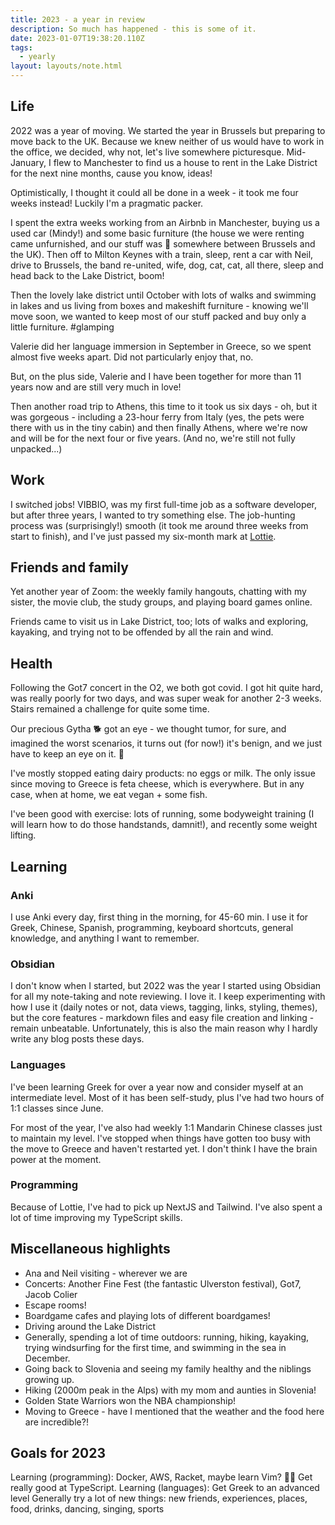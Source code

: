 ```yaml
---
title: 2023 - a year in review
description: So much has happened - this is some of it.
date: 2023-01-07T19:38:20.110Z
tags:
  - yearly
layout: layouts/note.html
---
```

## Life


2022 was a year of moving. We started the year in Brussels but preparing to move back to the UK. Because we knew neither of us would have to work in the office, we decided, why not, let's live somewhere picturesque. Mid-January, I flew to Manchester to find us a house to rent in the Lake District for the next nine months, cause you know, ideas! 

Optimistically, I thought it could all be done in a week - it took me four weeks instead! Luckily I'm a pragmatic packer. 

I spent the extra weeks working from an Airbnb in Manchester, buying us a used car (Mindy!) and some basic furniture (the house we were renting came unfurnished, and our stuff was 🐌 somewhere between Brussels and the UK). Then off to Milton Keynes with a train, sleep, rent a car with Neil,  drive to Brussels,  the band re-united,  wife, dog, cat, cat, all there, sleep and head back to the Lake District, boom!

Then the lovely lake district until October with lots of walks and swimming in lakes and us living from boxes and makeshift furniture - knowing we'll move soon, we wanted to keep most of our stuff packed and buy only a little furniture. #glamping

Valerie did her language immersion in September in Greece, so we spent almost five weeks apart. Did not particularly enjoy that, no. 

But, on the plus side, Valerie and I have been together for more than 11 years now and are still very much in love!

Then another road trip to Athens, this time to it took us six days - oh, but it was gorgeous -  including a 23-hour ferry from Italy (yes, the pets were there with us in the tiny cabin) and then finally Athens, where we're now and will be for the next four or five years. (And no, we're still not fully unpacked...)

## Work
I switched jobs! VIBBIO, was my first full-time job as a software developer, but after three years, I wanted to try something else. The job-hunting process was (surprisingly!) smooth (it took me around three weeks from start to finish), and I've just passed my six-month mark at [Lottie](lottie.org/). 

## Friends and family
Yet another year of Zoom: the weekly family hangouts, chatting with my sister, the movie club, the study groups, and playing board games online. 

Friends came to visit us in Lake District, too; lots of walks and exploring, kayaking, and trying not to be offended by all the rain and wind. 

## Health
Following the Got7 concert in the O2, we both got covid. I got hit quite hard, was really poorly for two days, and was super weak for another 2-3 weeks. Stairs remained a challenge for quite some time.

Our precious Gytha 🐕 got an eye - we thought tumor, for sure, and imagined the worst scenarios, it turns out (for now!) it's benign, and we just have to keep an eye on it. 🥁

I've mostly stopped eating dairy products: no eggs or milk. The only issue since moving to Greece is feta cheese, which is everywhere. But in any case, when at home, we eat vegan + some fish. 

I've been good with exercise: lots of running, some bodyweight training (I will learn how to do those handstands, damnit!), and recently some weight lifting.

## Learning

### Anki
I use Anki every day, first thing in the morning, for 45-60 min. I use it for Greek, Chinese, Spanish, programming, keyboard shortcuts, general knowledge, and anything I want to remember. 

### Obsidian
I don't know when I started, but 2022 was the year I started using Obsidian for all my note-taking and note reviewing. I love it. I keep experimenting with how I use it (daily notes or not, data views, tagging, links, styling, themes), but the core features - markdown files and easy file creation and linking - remain unbeatable. Unfortunately, this is also the main reason why I hardly write any blog posts these days.

### Languages
I've been learning Greek for over a year now and consider myself at an intermediate level. Most of it has been self-study, plus I've had two hours of 1:1 classes since June. 

For most of the year, I've also had weekly 1:1 Mandarin Chinese classes just to maintain my level. I've stopped when things have gotten too busy with the move to Greece and haven't restarted yet. I don't think I have the brain power at the moment.

### Programming
Because of Lottie, I've had to pick up NextJS and Tailwind. I've also spent a lot of time improving my TypeScript skills. 

## Miscellaneous highlights
- Ana and Neil visiting - wherever we are
- Concerts: Another Fine Fest (the fantastic Ulverston festival), Got7, Jacob Colier
- Escape rooms!
- Boardgame cafes and playing lots of different boardgames!
- Driving around the Lake District
- Generally, spending a lot of time outdoors: running, hiking, kayaking, trying windsurfing for the first time, and swimming in the sea in December. 
- Going back to Slovenia and seeing my family healthy and the niblings growing up.
- Hiking (2000m peak in the Alps) with my mom and aunties in Slovenia!
- Golden State Warriors won the NBA championship!
- Moving to Greece - have I mentioned that the weather and the food here are incredible?!

## Goals for 2023
Learning (programming): Docker, AWS, Racket, maybe learn Vim? 🤷‍♀️ Get really good at TypeScript.
Learning (languages): Get Greek to an advanced level
Generally try a lot of new things: new friends, experiences, places, food, drinks, dancing, singing, sports